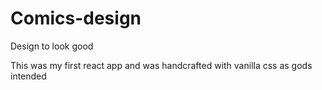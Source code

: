 # Comics-design
Design to look good

This was my first react app and was handcrafted with vanilla css as gods intended
